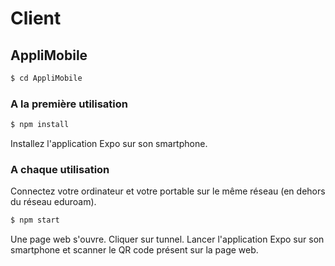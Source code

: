 # Client
## AppliMobile
```sh
$ cd AppliMobile
```
### A la première utilisation
```sh
$ npm install
```
Installez l'application Expo sur son smartphone.

### A chaque utilisation
Connectez votre ordinateur et votre portable sur le même réseau (en dehors du réseau eduroam).
```sh
$ npm start
```
Une page web s'ouvre. Cliquer sur tunnel.
Lancer l'application Expo sur son smartphone et scanner le QR code présent sur la page web.
